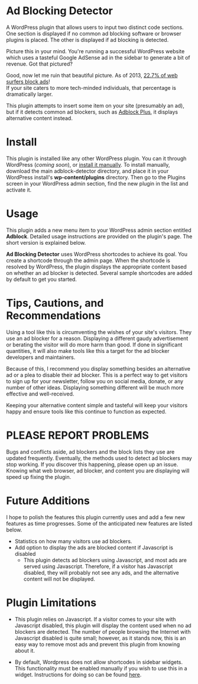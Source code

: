 Ad Blocking Detector
====================
A WordPress plugin that allows users to input two distinct code sections.  One section
is displayed if no common ad blocking software or browser plugins is placed.  The other
is displayed if ad blocking is detected.

Picture this in your mind.  You're running a successful WordPress website which uses a tasteful
Google AdSense ad in the sidebar to generate a bit of revenue.  Got that pictured?

Good, now let me ruin that beautiful picture.  As of 2013, 
[22.7% of web surfers block ads](http://www.forbes.com/sites/kashmirhill/2013/08/21/use-of-ad-blocking-is-on-the-rise/)!  
If your site caters to more tech-minded individuals, that percentage is dramatically larger.

This plugin attempts to insert some item on your site (presumably an ad), but if it detects common ad blockers, 
such as [Adblock Plus](https://adblockplus.org), it displays alternative content instead.


Install
========
This plugin is installed like any other WordPress plugin.  You can it through WordPress (*coming soon*), or 
[install it manually](http://codex.wordpress.org/Managing_Plugins#Manual_Plugin_Installation).
To install manually, download the main adblock-detector directory, and place it in your WordPress install's **wp-content/plugins** directory.
Then go to the Plugins screen in your WordPress admin section, find the new plugin in the list and activate it.



Usage
======
This plugin adds a new menu item to your WordPress admin section entitled **Adblock**.  Detailed usage instructions are provided on the plugin's
page.  The short version is explained below.

**Ad Blocking Detector** uses WordPress shortcodes to achieve its goal.  You create a shortcode through the admin page.  When the shortcode is resolved
by WordPress, the plugin displays the appropriate content based on whether an ad blocker is detected.  Several sample shortcodes are added by default 
to get you started.



Tips, Cautions, and Recommendations
====================================
Using a tool like this is circumventing the wishes of your site's visitors. They use an ad blocker for a reason. Displaying a different gaudy advertisement
or berating the visitor will do more harm than good.  If done in significant quantities, it will also make tools like this a target
for the ad blocker developers and maintainers.

Because of this, I recommend you display something besides an alternative ad or a plea to disable their ad blocker.  This is a perfect way to get visitors to
sign up for your newsletter, follow you on social media, donate, or any number of other ideas.  Displaying something different will be much more
effective and well-received.

Keeping your alternative content simple and tasteful will keep your visitors happy and ensure tools like this continue to function as expected.



PLEASE REPORT PROBLEMS
=======================
Bugs and conflicts aside, ad blockers and the block lists they use are updated frequently.  Eventually, the methods used to detect ad blockers 
may stop working.  If you discover this happening, please open up an issue.  Knowing what web browser, ad blocker, and content you are displaying 
will speed up fixing the plugin.



Future Additions
==================
I hope to polish the features this plugin currently uses and add a few new features as time progresses.  Some of the anticipated
new features are listed below.

* Statistics on how many visitors use ad blockers.
* Add option to display the ads are blocked content if Javascript is disabled
  * This plugin detects ad blockers using Javascript, and most ads are served using Javascript.  Therefore, if a visitor has Javascript disabled,
    they will probably not see any ads, and the alternative content will not be displayed.



Plugin Limitations
===================
* This plugin relies on Javascript.  If a visitor comes to your site with Javascript disabled, this plugin will display the content used when no
  ad blockers are detected.  The number of people browsing the Internet with Javascript disabled is quite small; however, as it stands now, this is
  an easy way to remove most ads and prevent this plugin from knowing about it.

* By default, Wordpress does not allow shortcodes in sidebar widgets.  This functionality must be enabled manually if you wish to use this in a widget.
  Instructions for doing so can be found [here](http://www.wpbeginner.com/wp-tutorials/how-to-use-shortcodes-in-your-wordpress-sidebar-widgets/).
